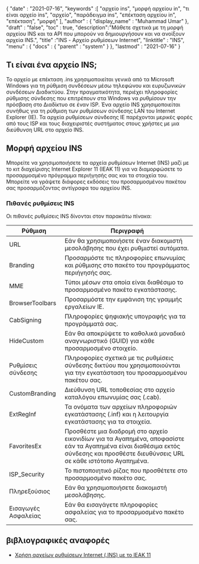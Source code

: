 {
  "date" : "2021-07-16",
  "keywords" :[ "αρχείο ins", "μορφή αρχείου in", "τι είναι αρχείο ins", "αρχείο", "παράδειγμα ins", "επέκταση αρχείου in", "επέκταση", "μορφή" ],
  "author" : {
    "display_name" : "Muhammad Umar"
},
  "draft" : "false",
  "toc" : true,
  "description":"Μάθετε σχετικά με τη μορφή αρχείου INS και τα API που μπορούν να δημιουργήσουν και να ανοίξουν αρχεία INS.",
  "title" :"INS - Αρχείο ρυθμίσεων Internet",
  "linktitle" : "INS",
  "menu" : {
    "docs" : {
      "parent" : "system"
}
},
  "lastmod" : "2021-07-16"
}

## Τι είναι ένα αρχείο INS;

Το αρχείο με επέκταση .ins χρησιμοποιείται γενικά από τα Microsoft Windows για τη ρύθμιση συνδέσεων μέσω τηλεφώνου και ευρυζωνικών συνδέσεων Διαδικτύου. Στην πραγματικότητα, περιέχει πληροφορίες ρύθμισης σύνδεσης που επιτρέπουν στα Windows να ρυθμίσουν την πρόσβαση στο Διαδίκτυο σε έναν ISP. Ένα αρχείο INS χρησιμοποιείται συνήθως για τη ρύθμιση των ρυθμίσεων σύνδεσης LAN του Internet Explorer (IE). Τα αρχεία ρυθμίσεων σύνδεσης IE παρέχονται μερικές φορές από τους ISP και τους διαχειριστές συστήματος στους χρήστες με μια διεύθυνση URL στο αρχείο INS.

## Μορφή αρχείου INS
Μπορείτε να χρησιμοποιήσετε τα αρχεία ρυθμίσεων Internet (INS) μαζί με το κιτ διαχείρισης Internet Explorer 11 (IEAK 11) για να διαμορφώσετε το προσαρμοσμένο πρόγραμμα περιήγησής σας και τα στοιχεία του. Μπορείτε να γράψετε διάφορες εκδόσεις του προσαρμοσμένου πακέτου σας προσαρμόζοντας αντίγραφα του αρχείου INS.

### Πιθανές ρυθμίσεις INS
Οι πιθανές ρυθμίσεις INS δίνονται στον παρακάτω πίνακα:

| Ρύθμιση | Περιγραφή |
-----|---------|
| URL | Εάν θα χρησιμοποιήσετε έναν διακομιστή μεσολάβησης που έχει ρυθμιστεί αυτόματα. |
| Branding | Προσαρμόστε τις πληροφορίες επωνυμίας και ρύθμισης στο πακέτο του προγράμματος περιήγησής σας. |
| ΜΜΕ | Τύποι μέσων στα οποία είναι διαθέσιμο το προσαρμοσμένο πακέτο εγκατάστασης. |
| BrowserToolbars | Προσαρμόστε την εμφάνιση της γραμμής εργαλείων IE. |
| CabSigning | Πληροφορίες ψηφιακής υπογραφής για τα προγράμματά σας. |
| HideCustom | Εάν θα αποκρύψετε το καθολικά μοναδικό αναγνωριστικό (GUID) για κάθε προσαρμοσμένο στοιχείο. |
| Ρυθμίσεις σύνδεσης | Πληροφορίες σχετικά με τις ρυθμίσεις σύνδεσης δικτύου που χρησιμοποιούνται για την εγκατάσταση του προσαρμοσμένου πακέτου σας. |
| CustomBranding | Διεύθυνση URL τοποθεσίας στο αρχείο καταλόγου επωνυμίας σας (.cab). |
| ExtRegInf | Τα ονόματα των αρχείων πληροφοριών εγκατάστασης (.inf) και η λειτουργία εγκατάστασης για τα στοιχεία. |
| FavoritesEx | Προσθέστε μια διαδρομή στο αρχείο εικονιδίων για τα Αγαπημένα, αποφασίστε εάν τα Αγαπημένα είναι διαθέσιμα εκτός σύνδεσης και προσθέστε διευθύνσεις URL σε κάθε ιστότοπο Αγαπημένα. |
| ISP_Security | Το πιστοποιητικό ρίζας που προσθέτετε στο προσαρμοσμένο πακέτο σας. |
| Πληρεξούσιος | Εάν θα χρησιμοποιήσετε διακομιστή μεσολάβησης. |
| Εισαγωγές Ασφαλείας | Εάν θα εισαγάγετε πληροφορίες ασφαλείας για το προσαρμοσμένο πακέτο σας. |




## βιβλιογραφικές αναφορές

* [Χρήση αρχείων ρυθμίσεων Internet (.INS) με το IEAK 11](https://learn.microsoft.com/en-us/internet-explorer/ie11-ieak/using-internet-settings-ins-files)


